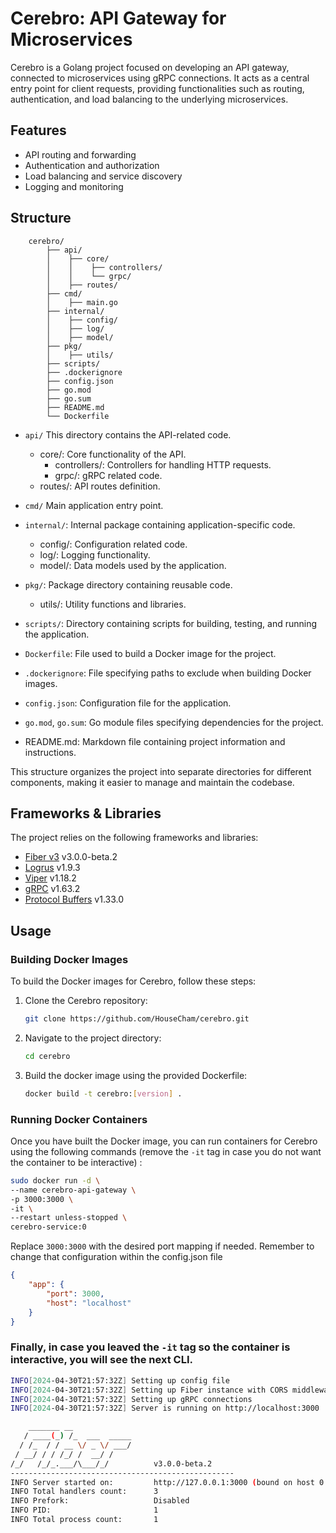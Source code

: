 # Cerebro: API Gateway for Microservices

Cerebro is a Golang project focused on developing an API gateway, connected to microservices using gRPC connections. It acts as a central entry point for client requests, providing functionalities such as routing, authentication, and load balancing to the underlying microservices.

## Features

- API routing and forwarding
- Authentication and authorization
- Load balancing and service discovery
- Logging and monitoring

## Structure

```
    cerebro/
        ├── api/
        │    ├── core/
        │    │    ├── controllers/
        │    │    └── grpc/
        │    ├── routes/
        ├── cmd/
        │    ├── main.go
        ├── internal/
        │    ├── config/
        │    ├── log/
        │    ├── model/
        ├── pkg/
        │    ├── utils/
        ├── scripts/
        ├── .dockerignore
        ├── config.json
        ├── go.mod
        ├── go.sum
        ├── README.md
        └── Dockerfile
```

* `api/` This directory contains the API-related code.
    * core/: Core functionality of the API.
        * controllers/: Controllers for handling HTTP requests.
        * grpc/: gRPC related code.
    * routes/: API routes definition.

* `cmd/` Main application entry point.

* `internal/`: Internal package containing application-specific code.
    * config/: Configuration related code.
    * log/: Logging functionality.
    * model/: Data models used by the application.

* `pkg/`: Package directory containing reusable code.
    * utils/: Utility functions and libraries.

* `scripts/`: Directory containing scripts for building, testing, and running the application.

* `Dockerfile`: File used to build a Docker image for the project.
* `.dockerignore`: File specifying paths to exclude when building Docker images.
* `config.json`: Configuration file for the application.
* `go.mod`, `go.sum`: Go module files specifying dependencies for the project.
* README.md: Markdown file containing project information and instructions.

This structure organizes the project into separate directories for different components, making it easier to manage and maintain the codebase.

## Frameworks & Libraries

The project relies on the following frameworks and libraries:

- [Fiber v3](https://github.com/gofiber/fiber/v3) v3.0.0-beta.2
- [Logrus](https://github.com/sirupsen/logrus) v1.9.3
- [Viper](https://github.com/spf13/viper) v1.18.2
- [gRPC](https://google.golang.org/grpc) v1.63.2
- [Protocol Buffers](https://github.com/protocolbuffers/protobuf) v1.33.0


## Usage

### Building Docker Images

To build the Docker images for Cerebro, follow these steps:

1. Clone the Cerebro repository:

   ```bash
   git clone https://github.com/HouseCham/cerebro.git
   ```

2. Navigate to the project directory:
    ```bash
    cd cerebro
    ```
3. Build the docker image using the provided Dockerfile:
    ```bash
    docker build -t cerebro:[version] .
    ```
### Running Docker Containers

Once you have built the Docker image, you can run containers for Cerebro using the following commands (remove the `-it` tag in case you do not want the container to be interactive) :

```bash
sudo docker run -d \
--name cerebro-api-gateway \
-p 3000:3000 \
-it \
--restart unless-stopped \
cerebro-service:0
```

Replace `3000:3000` with the desired port mapping if needed. Remember to change that configuration within the config.json file

```json
{
    "app": {
        "port": 3000,
        "host": "localhost"
    }
}
```

### Finally, in case you leaved the `-it` tag so the container is interactive, you will see the next CLI.

```bash
INFO[2024-04-30T21:57:32Z] Setting up config file
INFO[2024-04-30T21:57:32Z] Setting up Fiber instance with CORS middleware and routes
INFO[2024-04-30T21:57:32Z] Setting up gRPC connections
INFO[2024-04-30T21:57:32Z] Server is running on http://localhost:3000

    _______ __
   / ____(_) /_  ___  _____
  / /_  / / __ \/ _ \/ ___/
 / __/ / / /_/ /  __/ /
/_/   /_/_.___/\___/_/          v3.0.0-beta.2
--------------------------------------------------
INFO Server started on:         http://127.0.0.1:3000 (bound on host 0.0.0.0 and port 3000)
INFO Total handlers count:      3
INFO Prefork:                   Disabled
INFO PID:                       1
INFO Total process count:       1
```